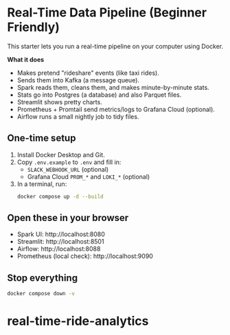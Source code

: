 # Real-Time Data Pipeline (Beginner Friendly)

This starter lets you run a real-time pipeline on your computer using Docker.

**What it does**
- Makes pretend "rideshare" events (like taxi rides).
- Sends them into Kafka (a message queue).
- Spark reads them, cleans them, and makes minute-by-minute stats.
- Stats go into Postgres (a database) and also Parquet files.
- Streamlit shows pretty charts.
- Prometheus + Promtail send metrics/logs to Grafana Cloud (optional).
- Airflow runs a small nightly job to tidy files.

## One-time setup
1) Install Docker Desktop and Git.
2) Copy `.env.example` to `.env` and fill in:
   - `SLACK_WEBHOOK_URL` (optional)
   - Grafana Cloud `PROM_*` and `LOKI_*` (optional)
3) In a terminal, run:
   ```bash
   docker compose up -d --build
   ```

## Open these in your browser
- Spark UI: http://localhost:8080
- Streamlit: http://localhost:8501
- Airflow: http://localhost:8088
- Prometheus (local check): http://localhost:9090

## Stop everything
```bash
docker compose down -v
```
# real-time-ride-analytics
